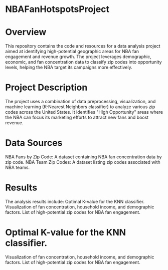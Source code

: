 # NBAFanHotspotsProject

# Overview
This repository contains the code and resources for a data analysis project aimed at identifying high-potential geographic areas for NBA fan engagement and revenue growth. The project leverages demographic, economic, and fan concentration data to classify zip codes into opportunity levels, helping the NBA target its campaigns more effectively.

# Project Description
The project uses a combination of data preprocessing, visualization, and machine learning (K-Nearest Neighbors classifier) to analyze various zip codes across the United States. It identifies "High Opportunity" areas where the NBA can focus its marketing efforts to attract new fans and boost revenue.

# Data Sources
NBA Fans by Zip Code: A dataset containing NBA fan concentration data by zip code.
NBA Team Zip Codes: A dataset listing zip codes associated with NBA teams.

# Results
The analysis results include:
Optimal K-value for the KNN classifier.
Visualization of fan concentration, household income, and demographic factors.
List of high-potential zip codes for NBA fan engagement.

# Optimal K-value for the KNN classifier.
Visualization of fan concentration, household income, and demographic factors.
List of high-potential zip codes for NBA fan engagement.
